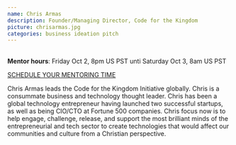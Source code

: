```yaml
---
name: Chris Armas
description: Founder/Managing Director, Code for the Kingdom
picture: chrisarmas.jpg 
categories: business ideation pitch
---
```

<br>
<b>Mentor hours</b>: Friday Oct 2, 8pm US PST unti Saturday Oct 3, 8am US PST 
  
<a class="button small special"  href="https://chrisarmas1.youcanbook.me" target="_blank">SCHEDULE YOUR MENTORING TIME</a>
</b>

<p>
Chris Armas leads the Code for the Kingdom Initiative globally. Chris is a consummate business and technology thought leader. Chris has been a global technology entrepreneur having launched two successful startups, as well as being CIO/CTO at Fortune 500 companies. Chris focus now is to help engage, challenge, release, and support the most brilliant minds of the entrepreneurial and tech sector to create technologies that would affect our communities and culture from a Christian perspective.
</p>
